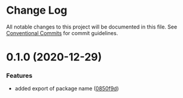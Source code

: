 # Change Log

All notable changes to this project will be documented in this file.
See [Conventional Commits](https://conventionalcommits.org) for commit guidelines.

# 0.1.0 (2020-12-29)


### Features

* added export of package name ([0850f9d](https://github.com/morcosIbra/minimal-lerna/commit/0850f9d26b4c8291f0acb6268221ca08736c7805))
